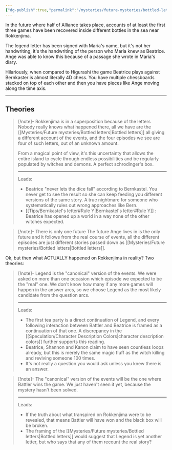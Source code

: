 ```yaml
---
{"dg-publish":true,"permalink":"/mysteries/future-mysteries/bottled-letters/","contentClasses":"center-headings red-truth red-links blue-truth","tags":["future"],"created":"2025-03-31T08:53:22.280+02:00","updated":"2025-03-31T18:55:50.215+02:00"}
---
```


In the future where half of Alliance takes place, accounts of at least the first three games have been recovered inside different bottles in the sea near Rokkenjima.

The legend letter has been signed with Maria's name, but it's not her handwriting, it's the handwriting of the person who Maria knew as Beatrice. Ange was able to know this because of a passage she wrote in Maria's diary.

Hilariously, when compared to Higurashi the game Beatrice plays against Bernkaster is almost literally 4D chess. You have multiple chessboards stacked on top of each other and then you  have pieces like Ange moving along the time axis.

---
## Theories


<div class="transclusion internal-embed is-loaded"><div class="markdown-embed">



> [!note]- Rokkenjima is in a superposition because of the letters
> Nobody really knows what happened there, all we have are the [[Mysteries/Future mysteries/Bottled letters\|Bottled letters]] all giving a different account of the events, and the four episodes we see are four of such letters, out of an unknown amount. 
> 
> From a magical point of view, it's this uncertainty that allows the entire island to cycle through endless possibilities and be regularly populated by witches and demons. A perfect schrodinger's box.
> 
> ---
> Leads:
> - Beatrice "never lets the dice fall" according to Bernkastel. You never get to see the result so she can keep feeding you different versions of the same story. A true nightmare for someone who systematically rules out wrong approaches like Bern.
> - [[Tips/Bernkastel's letter#Rule Y\|Bernkastel's letter#Rule Y]] : Beatrice has opened up a world in a way none of the other witches expected.

</div></div>


<div class="transclusion internal-embed is-loaded"><div class="markdown-embed">



> [!note]- There is only one future
> The future Ange lives in is the only future and it follows from the real course of events, all the different episodes are just different stories passed down as [[Mysteries/Future mysteries/Bottled letters\|Bottled letters]]. 

</div></div>


Ok, but then what ACTUALLY happened on Rokkenjima in reality?
Two theories:


<div class="transclusion internal-embed is-loaded"><div class="markdown-embed">



> [!note]- Legend is the "canonical" version of the events.
> We were asked on more than one occasion which episode we expected to be the "real" one.
> We don't know how many if any more games will happen in the answer arcs, so we choose Legend as the most likely candidate from the question arcs.
>  
> ---
> Leads:
> - The first tea party is a direct continuation of Legend, and every following interaction between Battler and Beatrice is framed as a continuation of that one. A discrepancy in the [[Speculation/Character Description Colors\|character description colors]] further supports this reading.
> - Beatrice, Shannon and Kanon claim to have seen countless loops already, but this is merely the same magic fluff as the witch killing and reviving someone 100 times.
> - It's not really a question you would ask unless you knew there is an answer.

</div></div>


<div class="transclusion internal-embed is-loaded"><div class="markdown-embed">



> [!note]- The "canonical" version of the events will be the one where Battler wins the game.
> We just haven't seen it yet, because the mystery hasn't been solved.
> 
> ---
> Leads:
> - If the truth about what transpired on Rokkenjima were to be revealed, that means Battler will have won and the black box will be broken.
> - The framing of the [[Mysteries/Future mysteries/Bottled letters\|Bottled letters]] would suggest that Legend is yet another letter, but who says that any of them recount the real story?

</div></div>


